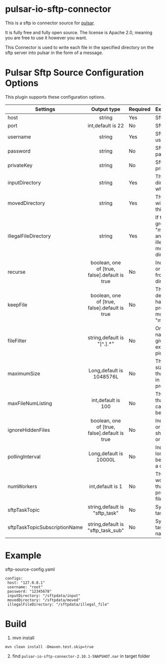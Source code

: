 # pulsar-io-sftp-connector

This is a sftp io connector source for [pulsar](https://github.com/apache/pulsar).

It is fully free and fully open source. The license is Apache 2.0, meaning you are free to use it however you want.

This Connector is used to write each file in the specified directory on the sftp server into pulsar in the form of a
message.

# Pulsar Sftp Source Configuration Options

This plugin supports these configuration options.

| Settings                      |                  Output type                  | Required | Explanation                                                                                          |
|-------------------------------|:---------------------------------------------:|----------|:-----------------------------------------------------------------------------------------------------|
| host                          |                    string                     | Yes      | Sftp server host                                                                                     |
| port                          |               int,default is 22               | No       | Sftp server port                                                                                     |
| username                      |                    string                     | Yes      | Sftp server username                                                                                 |
| password                      |                    string                     | No       | Sftp server password                                                                                 |
| privateKey                    |                    string                     | No       | Sftp server privateKey                                                                               |
| inputDirectory                |                    string                     | Yes      | The input directory from which to pull files.                                                        |
| movedDirectory                |                    string                     | Yes      | The pulled files will be moved to this directory.                                                    |
| illegalFileDirectory          |                    string                     | Yes      | If the file size greater than "maximumSize" and the file is illegal will be moved to this directory. |
| recurse                       | boolean, one of [true, false].default is true | No       | Indicates whether or not to pull files from sub-directories.                                         |
| keepFile                      | boolean, one of [true, false].default is true | No       | The file is not deleted after it has been processed and move to "movedDirectory".                    |
| fileFilter                    |          string,default is "[^.].*"           | No       | Only files whose names match the given regular expression will be picked up.                         |
| maximumSize                   |           Long,default is 1048576L            | No       | The maximum size (in Bytes) that a file can be in order to be processed.                             |
| maxFileNumListing             |              int,default is 100               | No       | The maxi num  file  that a sftp listing can be in order to be processed.                             |
| ignoreHiddenFiles             | boolean, one of [true, false].default is true | No       | Indicates whether or not hidden files should be ignored or not.                                      |
| pollingInterval               |            Long,default is 10000L             | No       | Indicates how long to wait before performing a directory listing.                                    |
| numWorkers                    |               int,default is 1                | No       | The number of worker threads that will be processing the files.                                      |
| sftpTaskTopic                 |         string,default is "sftp_task"         | No       | Synchronization tasks topic name.                                                                    |
| sftpTaskTopicSubscriptionName |       string,default is "sftp_task_sub"       | No       | Synchronization tasks subscript name.                                                                |

# Example
sftp-source-config.yaml
```
configs:
 host: "127.0.0.1"
 username: "root"
 password: "12345678"
 inputDirectory: "/sftpdata/input"
 movedDirectory: "/sftpdata/moved"
 illegalFileDirectory: "/sftpdata/illegal_file"
```

# Build
1. mvn install
```
mvn clean install -Dmaven.test.skip=true  
```
2. find `pulsar-io-sftp-connector-2.10.1-SNAPSHOT.nar` in target folder
